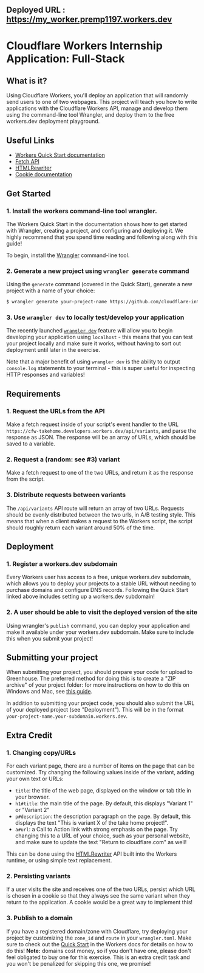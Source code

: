 ## Deployed URL : https://my_worker.premp1197.workers.dev
# Cloudflare Workers Internship Application: Full-Stack

## What is it?

Using Cloudflare Workers, you'll deploy an application that will randomly send users to one of two webpages. This project will teach you how to write applications with the Cloudflare Workers API, manage and develop them using the command-line tool Wrangler, and deploy them to the free workers.dev deployment playground.

## Useful Links

- [Workers Quick Start documentation](https://developers.cloudflare.com/workers/quickstart/)
- [Fetch API](https://developer.mozilla.org/en-US/docs/Web/API/Fetch_API)
- [HTMLRewriter](https://developers.cloudflare.com/workers/reference/apis/html-rewriter/)
- [Cookie documentation](https://developer.mozilla.org/en-US/docs/Web/HTTP/Cookies)

## Get Started

### 1. Install the workers command-line tool wrangler.

The Workers Quick Start in the documentation shows how to get started with Wrangler, creating a project, and configuring and deploying it. We highly recommend that you spend time reading and following along with this guide!

To begin, install the [Wrangler](https://github.com/cloudflare/wrangler) command-line tool.

### 2. Generate a new project using `wrangler generate` command

Using the `generate` command (covered in the Quick Start), generate a new project with a name of your choice:

```sh
$ wrangler generate your-project-name https://github.com/cloudflare-internship-2020/internship-application-fullstack
```

### 3. Use `wrangler dev` to locally test/develop your application

The recently launched [`wrangler dev`](https://github.com/cloudflare/wrangler#-dev) feature will allow you to begin developing your application using `localhost` - this means that you can test your project locally and make sure it works, without having to sort out deployment until later in the exercise.

Note that a major benefit of using `wrangler dev` is the ability to output `console.log` statements to your terminal - this is super useful for inspecting HTTP responses and variables!

## Requirements

### 1. Request the URLs from the API

Make a fetch request inside of your script's event handler to the URL `https://cfw-takehome.developers.workers.dev/api/variants`, and parse the response as JSON. The response will be an array of URLs, which should be saved to a variable.

### 2. Request a (random: see #3) variant

Make a fetch request to one of the two URLs, and return it as the response from the script.

### 3. Distribute requests between variants

The `/api/variants` API route will return an array of two URLs. Requests should be evenly distributed between the two urls, in A/B testing style. This means that when a client makes a request to the Workers script, the script should roughly return each variant around 50% of the time.

## Deployment

### 1. Register a workers.dev subdomain

Every Workers user has access to a free, unique workers.dev subdomain, which allows you to deploy your projects to a stable URL without needing to purchase domains and configure DNS records. Following the Quick Start linked above includes setting up a workers.dev subdomain!

### 2. A user should be able to visit the deployed version of the site

Using wrangler's `publish` command, you can deploy your application and make it available under your workers.dev subdomain. Make sure to include this when you submit your project!

## Submitting your project

When submitting your project, you should prepare your code for upload to Greenhouse. The preferred method for doing this is to create a "ZIP archive" of your project folder: for more instructions on how to do this on Windows and Mac, see [this guide](https://www.sweetwater.com/sweetcare/articles/how-to-zip-and-unzip-files/).

In addition to submitting your project code, you should also submit the URL of your deployed project (see "Deployment"). This will be in the format `your-project-name.your-subdomain.workers.dev`.

## Extra Credit

### 1. Changing copy/URLs

For each variant page, there are a number of items on the page that can be customized. Try changing the following values inside of the variant, adding your own text or URLs:

- `title`: the title of the web page, displayed on the window or tab title in your browser.
- `h1#title`: the main title of the page. By default, this displays "Variant 1" or "Variant 2"
- `p#description`: the description paragraph on the page. By default, this displays the text "This is variant X of the take home project!".
- `a#url`: a Call to Action link with strong emphasis on the page. Try changing this to a URL of your choice, such as your personal website, and make sure to update the text "Return to cloudflare.com" as well!

This can be done using the [HTMLRewriter](https://developers.cloudflare.com/workers/reference/apis/html-rewriter/) API built into the Workers runtime, or using simple text replacement.

### 2. Persisting variants

If a user visits the site and receives one of the two URLs, persist which URL is chosen in a cookie so that they always see the same variant when they return to the application. A cookie would be a great way to implement this!

### 3. Publish to a domain

If you have a registered domain/zone with Cloudflare, try deploying your project by customizing the `zone_id` and `route` in your `wrangler.toml`. Make sure to check out the [Quick Start](https://developers.cloudflare.com/workers/quickstart) in the Workers docs for details on how to do this! **Note:** domains cost money, so if you don't have one, please don't feel obligated to buy one for this exercise. This is an extra credit task and you won't be penalized for skipping this one, we promise!
